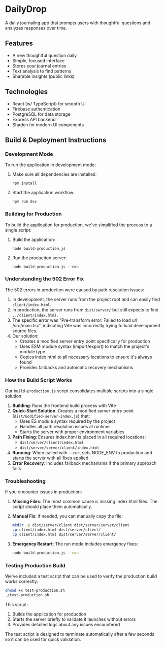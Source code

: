 # DailyDrop

A daily journaling app that prompts users with thoughtful questions and analyzes responses over time.

## Features

- A new thoughtful question daily
- Simple, focused interface
- Stores your journal entries
- Text analysis to find patterns
- Sharable insights (public links)

## Technologies

- React (w/ TypeScript) for smooth UI
- Firebase authentication
- PostgreSQL for data storage
- Express API backend
- Shadcn for modern UI components

## Build & Deployment Instructions

### Development Mode

To run the application in development mode:

1. Make sure all dependencies are installed:
   ```
   npm install
   ```

2. Start the application workflow:
   ```
   npm run dev
   ```

### Building for Production

To build the application for production, we've simplified the process to a single script:

1. Build the application:
   ```
   node build-production.js
   ```

2. Run the production server:
   ```
   node build-production.js --run
   ```

### Understanding the 502 Error Fix

The 502 errors in production were caused by path resolution issues:

1. In development, the server runs from the project root and can easily find `client/index.html`.
2. In production, the server runs from `dist/server/` but still expects to find `../client/index.html`.
3. The specific error was "Pre-transform error: Failed to load url /src/main.tsx", indicating Vite was incorrectly trying to load development source files.
4. Our solution:
   - Creates a modified server entry point specifically for production
   - Uses ESM module syntax (import/export) to match the project's module type
   - Copies index.html to all necessary locations to ensure it's always found
   - Provides fallbacks and automatic recovery mechanisms

### How the Build Script Works

Our `build-production.js` script consolidates multiple scripts into a single solution:

1. **Building**: Runs the frontend build process with Vite
2. **Quick-Start Solution**: Creates a modified server entry point (`dist/modified-server-index.js`) that:
   - Uses ES module syntax required by the project
   - Handles all path resolution issues at runtime
   - Starts the server with proper environment variables
3. **Path Fixing**: Ensures index.html is placed in all required locations:
   - `dist/server/client/index.html`
   - `dist/server/server/client/index.html` 
4. **Running**: When called with `--run`, sets NODE_ENV to production and starts the server with all fixes applied
5. **Error Recovery**: Includes fallback mechanisms if the primary approach fails

### Troubleshooting

If you encounter issues in production:

1. **Missing Files**: The most common cause is missing index.html files. The script should place them automatically.

2. **Manual Fix**: If needed, you can manually copy the file:
   ```bash
   mkdir -p dist/server/client dist/server/server/client
   cp client/index.html dist/server/client/
   cp client/index.html dist/server/server/client/
   ```

3. **Emergency Restart**: The run mode includes emergency fixes:
   ```bash
   node build-production.js --run
   ```

### Testing Production Build

We've included a test script that can be used to verify the production build works correctly:

```bash
chmod +x test-production.sh
./test-production.sh
```

This script:
1. Builds the application for production
2. Starts the server briefly to validate it launches without errors
3. Provides detailed logs about any issues encountered

The test script is designed to terminate automatically after a few seconds so it can be used for quick validation.